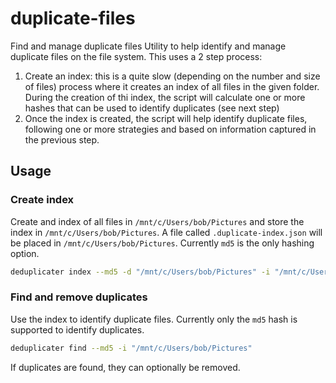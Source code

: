 # duplicate-files
Find and manage duplicate files
Utility to help identify and manage duplicate files on the file system.
This uses a 2 step process:

1. Create an index: this is a quite slow (depending on the number and size of files) process where it creates an index of all files in the given folder. During the creation of thi index, the script will calculate one or more hashes that can be used to identify duplicates (see next step)
1. Once the index is created, the script will help identify duplicate files, following one or more strategies and based on information captured in the previous step.

## Usage

### Create index

Create and index of all files in `/mnt/c/Users/bob/Pictures` and store the index in `/mnt/c/Users/bob/Pictures`.
A file called `.duplicate-index.json` will be placed in `/mnt/c/Users/bob/Pictures`.
Currently `md5` is the only hashing option.
```bash
deduplicater index --md5 -d "/mnt/c/Users/bob/Pictures" -i "/mnt/c/Users/bob/Pictures"
```

### Find and remove duplicates

Use the index to identify duplicate files.
Currently only the `md5` hash is supported to identify duplicates.
``` bash
deduplicater find --md5 -i "/mnt/c/Users/bob/Pictures"
```

If duplicates are found, they can optionally be removed.
